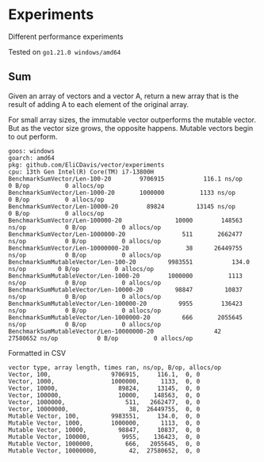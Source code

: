 # Experiments

Different performance experiments

Tested on `go1.21.0 windows/amd64`

## Sum

Given an array of vectors and a vector A, return a new array that is the result of adding A to each element of the original array.

For small array sizes, the immutable vector outperforms the mutable vector. But as the vector size grows, the opposite happens. Mutable vectors begin to out perform.

```
goos: windows
goarch: amd64
pkg: github.com/EliCDavis/vector/experiments
cpu: 13th Gen Intel(R) Core(TM) i7-13800H
BenchmarkSumVector/Len-100-20   	 9706915	       116.1 ns/op	       0 B/op	       0 allocs/op
BenchmarkSumVector/Len-1000-20  	 1000000	      1133 ns/op	       0 B/op	       0 allocs/op
BenchmarkSumVector/Len-10000-20 	   89824	     13145 ns/op	       0 B/op	       0 allocs/op
BenchmarkSumVector/Len-100000-20         	   10000	    148563 ns/op	       0 B/op	       0 allocs/op
BenchmarkSumVector/Len-1000000-20        	     511	   2662477 ns/op	       0 B/op	       0 allocs/op
BenchmarkSumVector/Len-10000000-20       	      38	  26449755 ns/op	       0 B/op	       0 allocs/op
BenchmarkSumMutableVector/Len-100-20     	 9983551	       134.0 ns/op	       0 B/op	       0 allocs/op
BenchmarkSumMutableVector/Len-1000-20    	 1000000	      1113 ns/op	       0 B/op	       0 allocs/op
BenchmarkSumMutableVector/Len-10000-20   	   98847	     10837 ns/op	       0 B/op	       0 allocs/op
BenchmarkSumMutableVector/Len-100000-20  	    9955	    136423 ns/op	       0 B/op	       0 allocs/op
BenchmarkSumMutableVector/Len-1000000-20 	     666	   2055645 ns/op	       0 B/op	       0 allocs/op
BenchmarkSumMutableVector/Len-10000000-20         	      42	  27580652 ns/op	       0 B/op	       0 allocs/op
```

Formatted in CSV

```csv
vector type, array length, times ran, ns/op, B/op, allocs/op
Vector, 100,                 9706915,     116.1,  0, 0
Vector, 1000,                1000000,      1133,  0, 0
Vector, 10000,                 89824,     13145,  0, 0
Vector, 100000,                10000,    148563,  0, 0
Vector, 1000000,                 511,   2662477,  0, 0
Vector, 10000000,                 38,  26449755,  0, 0
Mutable Vector, 100,         9983551,     134.0,  0, 0
Mutable Vector, 1000,        1000000,      1113,  0, 0
Mutable Vector, 10000,         98847,     10837,  0, 0
Mutable Vector, 100000,         9955,    136423,  0, 0
Mutable Vector, 1000000,         666,   2055645,  0, 0
Mutable Vector, 10000000,         42,  27580652,  0, 0
```